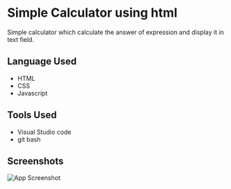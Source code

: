 
# Simple Calculator using html

Simple calculator which calculate the answer of expression and display it in text field.


## Language Used

 - HTML
 - CSS
 - Javascript

## Tools Used

- Visual Studio code
-   git bash


## Screenshots

![App Screenshot](https://user-images.githubusercontent.com/71178215/214066321-e6cd1002-4797-47f2-adff-5101cf010fa2.jpg)

